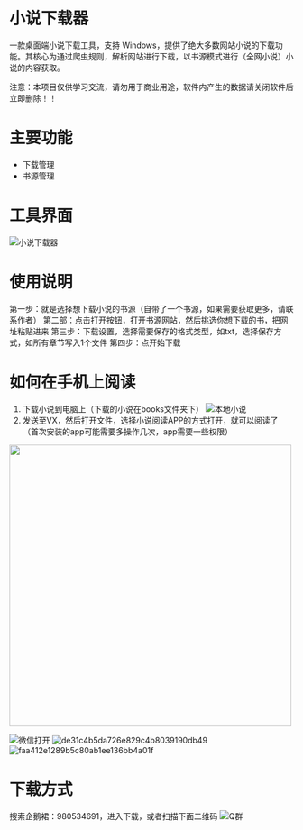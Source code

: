 # 小说下载器
一款桌面端小说下载工具，支持 Windows，提供了绝大多数网站小说的下载功能。其核心为通过爬虫规则，解析网站进行下载，以书源模式进行（全网小说）小说的内容获取。

注意：本项目仅供学习交流，请勿用于商业用途，软件内产生的数据请关闭软件后立即删除！！

# 主要功能
- 下载管理
- 书源管理

# 工具界面
![小说下载器](https://github.com/SeaZhusp/novel-hunter/assets/32945598/5a319ae7-50ca-4ba2-bbec-fd4f2aed4f6c)

# 使用说明
第一步：就是选择想下载小说的书源（自带了一个书源，如果需要获取更多，请联系作者）
第二部：点击打开按钮，打开书源网站，然后挑选你想下载的书，把网址粘贴进来
第三步：下载设置，选择需要保存的格式类型，如txt，选择保存方式，如所有章节写入1个文件
第四步：点开始下载

# 如何在手机上阅读
1. 下载小说到电脑上（下载的小说在books文件夹下）
![本地小说](https://github.com/SeaZhusp/novel-hunter/assets/32945598/2049ff5e-15a8-4e02-8fd5-60cf6f7ab9a6)
2. 发送至VX，然后打开文件，选择小说阅读APP的方式打开，就可以阅读了（首次安装的app可能需要多操作几次，app需要一些权限）
<img src="https://github.com/SeaZhusp/novel-hunter/assets/32945598/b8d4e075-c9cf-4dae-8de0-f2c47f9f6fd2" width="500">

![微信打开](https://github.com/SeaZhusp/novel-hunter/assets/32945598/b8d4e075-c9cf-4dae-8de0-f2c47f9f6fd2)
![de31c4b5da726e829c4b8039190db49](https://github.com/SeaZhusp/novel-hunter/assets/32945598/0ee285f1-7d83-4bc7-91f4-3551f2d14fc4)
![faa412e1289b5c80ab1ee136bb4a01f](https://github.com/SeaZhusp/novel-hunter/assets/32945598/c8d838f4-2b6c-4bf5-b523-b304c11d9b22)

# 下载方式
搜索企鹅裙：980534691，进入下载，或者扫描下面二维码
![Q群](https://github.com/SeaZhusp/novel-hunter/assets/32945598/5106f407-c3ad-4b35-9f0e-b6878a9272a8)


